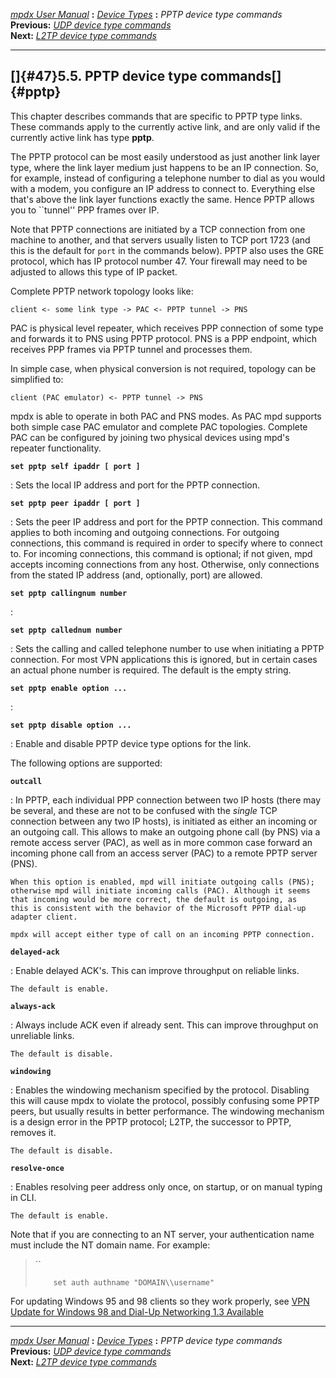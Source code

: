 [*mpdx User Manual*](README.md) **:** [*Device Types*](mpd42.md)
**:** *PPTP device type commands*\
**Previous:** [*UDP device type commands*](mpd46.md)\
**Next:** [*L2TP device type commands*](mpd48.md)

------------------------------------------------------------------------

## []{#47}5.5. PPTP device type commands[]{#pptp}

This chapter describes commands that are specific to PPTP type links.
These commands apply to the currently active link, and are only valid if
the currently active link has type **pptp**.

The PPTP protocol can be most easily understood as just another link
layer type, where the link layer medium just happens to be an IP
connection. So, for example, instead of configuring a telephone number
to dial as you would with a modem, you configure an IP address to
connect to. Everything else that\'s above the link layer functions
exactly the same. Hence PPTP allows you to \`\`tunnel\'\' PPP frames
over IP.

Note that PPTP connections are initiated by a TCP connection from one
machine to another, and that servers usually listen to TCP port 1723
(and this is the default for `port` in the commands below). PPTP also
uses the GRE protocol, which has IP protocol number 47. Your firewall
may need to be adjusted to allows this type of IP packet.

Complete PPTP network topology looks like:

    client <- some link type -> PAC <- PPTP tunnel -> PNS

PAC is physical level repeater, which receives PPP connection of some
type and forwards it to PNS using PPTP protocol. PNS is a PPP endpoint,
which receives PPP frames via PPTP tunnel and processes them.

In simple case, when physical conversion is not required, topology can
be simplified to:

    client (PAC emulator) <- PPTP tunnel -> PNS

mpdx is able to operate in both PAC and PNS modes. As PAC mpd supports
both simple case PAC emulator and complete PAC topologies. Complete PAC
can be configured by joining two physical devices using mpd\'s repeater
functionality.

**`set pptp self ipaddr [ port ]`**

:   Sets the local IP address and port for the PPTP connection.

**`set pptp peer ipaddr [ port ]`**

:   Sets the peer IP address and port for the PPTP connection. This
    command applies to both incoming and outgoing connections. For
    outgoing connections, this command is required in order to specify
    where to connect to. For incoming connections, this command is
    optional; if not given, mpd accepts incoming connections from any
    host. Otherwise, only connections from the stated IP address (and,
    optionally, port) are allowed.

**`set pptp callingnum number`**

:   

**`set pptp callednum number`**

:   Sets the calling and called telephone number to use when initiating
    a PPTP connection. For most VPN applications this is ignored, but in
    certain cases an actual phone number is required. The default is the
    empty string.

**`set pptp enable option ... `**

:   

**`set pptp disable option ... `**

:   Enable and disable PPTP device type options for the link.

The following options are supported:

**`outcall`**

:   In PPTP, each individual PPP connection between two IP hosts (there
    may be several, and these are not to be confused with the *single*
    TCP connection between any two IP hosts), is initiated as either an
    incoming or an outgoing call. This allows to make an outgoing phone
    call (by PNS) via a remote access server (PAC), as well as in more
    common case forward an incoming phone call from an access server
    (PAC) to a remote PPTP server (PNS).

    When this option is enabled, mpd will initiate outgoing calls (PNS);
    otherwise mpd will initiate incoming calls (PAC). Although it seems
    that incoming would be more correct, the default is outgoing, as
    this is consistent with the behavior of the Microsoft PPTP dial-up
    adapter client.

    mpdx will accept either type of call on an incoming PPTP connection.

**`delayed-ack`**

:   Enable delayed ACK\'s. This can improve throughput on reliable
    links.

    The default is enable.

**`always-ack`**

:   Always include ACK even if already sent. This can improve throughput
    on unreliable links.

    The default is disable.

**`windowing`**

:   Enables the windowing mechanism specified by the protocol. Disabling
    this will cause mpdx to violate the protocol, possibly confusing some
    PPTP peers, but usually results in better performance. The windowing
    mechanism is a design error in the PPTP protocol; L2TP, the
    successor to PPTP, removes it.

    The default is disable.

**`resolve-once`**

:   Enables resolving peer address only once, on startup, or on manual
    typing in CLI.

    The default is enable.

Note that if you are connecting to an NT server, your authentication
name must include the NT domain name. For example:

> ``
>
>         set auth authname "DOMAIN\\username"

For updating Windows 95 and 98 clients so they work properly, see [VPN
Update for Windows 98 and Dial-Up Networking 1.3
Available](http://support.microsoft.com/default.aspx?scid=KB;EN-US;Q191540)

------------------------------------------------------------------------

[*mpdx User Manual*](README.md) **:** [*Device Types*](mpd42.md)
**:** *PPTP device type commands*\
**Previous:** [*UDP device type commands*](mpd46.md)\
**Next:** [*L2TP device type commands*](mpd48.md)
